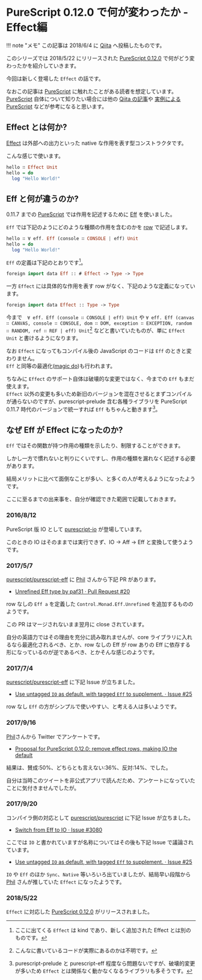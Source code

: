 # PureScript 0.12.0 で何が変わったか - Effect編

!!! note "メモ"
    この記事は 2018/6/4 に [Qiita](https://qiita.com/) へ投稿したものです。

このシリーズでは 2018/5/22 にリリースされた [PureScript 0.12.0](https://github.com/purescript/purescript/releases/tag/v0.12.0) で何がどう変わったかを紹介していきます。

今回は新しく登場した `Effect` の話です。

なおこの記事は [PureScript](http://www.purescript.org/) に触れたことがある読者を想定しています。  
[PureScript](http://www.purescript.org/) 自体について知りたい場合には他の [Qiita の記事](https://qiita.com/tags/purescript)や [実例によるPureScript](https://aratama.github.io/purescript/index.html) などが参考になると思います。

## Effect とは何か?

[Effect](https://pursuit.purescript.org/packages/purescript-effect/2.0.0/docs/Effect) は外部への出力といった native な作用を表す型コンストラクタです。

こんな感じで使います。

```Haskell
hello ∷ Effect Unit
hello = do
  log "Hello World!"
```

## Eff と何が違うのか?

0.11.7 までの [PureScript](http://www.purescript.org/) では作用を記述するために [Eff](https://pursuit.purescript.org/packages/purescript-eff/3.2.1/docs/Control.Monad.Eff#t:Eff) を使いました。

`Eff` では下記のようにどのような種類の作用を含むのかを [row](https://github.com/purescript/documentation/blob/master/language/Types.md#rows) で記述します。

```Haskell
hello ∷ ∀ eff. Eff (console ∷ CONSOLE | eff) Unit
hello = do
  log "Hello World!"
```

`Eff` の定義は下記のとおりです[^1]。

```Haskell
foreign import data Eff :: # Effect -> Type -> Type
```

一方 `Effect` には具体的な作用を表す row がなく、下記のような定義になっています。

```Haskell
foreign import data Effect :: Type -> Type
```

今まで　`∀ eff. Eff (console ∷ CONSOLE | eff) Unit` や `∀ eff. Eff (canvas ∷ CANVAS, console ∷ CONSOLE, dom ∷ DOM, exception ∷ EXCEPTION, random ∷ RANDOM, ref ∷ REF | eff) Unit`[^2] などと書いていたものが、単に `Effect Unit` と書けるようになります。

なお `Effect` になってもコンパイル後の JavaScript のコードは `Eff` のときと変わりません。  
`Eff` と同等の最適化([magic do](https://github.com/purescript/documentation/blob/master/guides/Eff.md#the-eff-monad-is-magic))も行われます。

ちなみに `Effect` のサポート自体は破壊的な変更ではなく、今までの `Eff` もまだ使えます。  
`Effect` 以外の変更も多いため新旧のバージョンを混在させるとまずコンパイルが通らないのですが、purescript-prelude 含む各種ライブラリを PureScript 0.11.7 時代のバージョンで統一すれば `Eff` もちゃんと動きます[^3]。

## なぜ Eff が Effect になったのか?

`Eff` ではその関数が持つ作用の種類を示したり、制限することができます。

しかし一方で慣れないと判りにくいですし、作用の種類を漏れなく記述する必要があります。

結局メリットに比べて面倒なことが多い、と多くの人が考えるようになったようです。

ここに至るまでの出来事を、自分が確認できた範囲で記載しておきます。

### 2016/8/12

PureScript 版 IO として [purescript-io](https://github.com/slamdata/purescript-io) が登場しています。

このときの IO はそのままでは実行できず、IO → Aff → Eff と変換して使うようです。

### 2017/5/7

[purescript/purescript-eff](https://github.com/purescript/purescript-eff) に [Phil](https://github.com/paf31) さんから下記 PR があります。

* [Unrefined Eff type by paf31 · Pull Request #20](https://github.com/purescript/purescript-eff/pull/20)

row なしの `Eff a` を定義した `Control.Monad.Eff.Unrefined` を追加するもののようです。

この PR はマージされないまま翌月に close されています。

自分の英語力ではその理由を充分に読み取れませんが、core ライブラリに入れるなら最適化されるべき、とか、row なしの Eff が row ありの Eff に依存する形になっているのが逆であるべき、とかそんな感じのようです。

### 2017/7/4

[purescript/purescript-eff](https://github.com/purescript/purescript-eff) に下記 Issue が立ちました。

* [Use untagged `IO` as default, with tagged `Eff` to supplement. · Issue #25](https://github.com/purescript/purescript-eff/issues/25)

row なし `Eff` の方がシンプルで使いやすい、と考える人は多いようです。

### 2017/9/16

[Phil](https://github.com/paf31)さんから Twitter でアンケートです。

* [Proposal for PureScript 0.12.0: remove effect rows, making IO the default](https://twitter.com/paf31/status/908760073303764993)

結果は、賛成:50%、どちらとも言えない:36%、反対:14%、でした。

自分は当時このツイートを非公式アプリで読んだため、アンケートになっていたことに気付きませんでしたが。

### 2017/9/20

コンパイラ側の対応として [purescript/purescript](https://github.com/purescript/purescript) に下記 Issue が立ちました。

* [Switch from Eff to IO · Issue #3080](https://github.com/purescript/purescript/issues/3080)

ここでは `IO` と書かれていますが名称についてはその後も下記 Issue で議論されています。

* [Use untagged `IO` as default, with tagged `Eff` to supplement. · Issue #25](https://github.com/purescript/purescript-eff/issues/25)

`IO` や `Eff` のほか `Sync`、`Native` 等いろいろ出ていましたが、結局早い段階から [Phil](https://github.com/paf31) さんが推していた `Effect` になったようです。  

### 2018/5/22

`Effect` に対応した [PureScript 0.12.0](https://github.com/purescript/purescript/releases/tag/v0.12.0) がリリースされました。

[^1]: ここに出てくる `Effect` は kind であり、新しく追加された Effect とは別のものです。
[^2]: こんなに書いているコードが実際にあるのかは不明です。
[^3]: purescript-prelude と purescript-eff 程度なら問題ないですが、破壊的変更が多いため `Effect` とは関係なく動かなくなるライブラリも多そうです。
[^4]: [unsafeCoerceEff](https://pursuit.purescript.org/packages/purescript-eff/3.2.1/docs/Control.Monad.Eff.Unsafe#v:unsafeCoerceEff) 等逃げ道はいくらでもあると思いますが、ここでは触れません。
